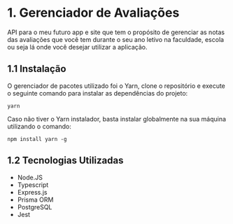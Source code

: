 # 1. Gerenciador de Avaliações

API para o meu futuro app e site que tem o propósito de gerenciar as notas das avaliações que você tem durante o seu ano letivo na faculdade, escola ou seja lá onde você desejar utilizar a aplicação.

## 1.1 Instalação

O gerenciador de pacotes utilizado foi o Yarn, clone o repositório e execute o seguinte comando para instalar as dependências do projeto:

```
yarn
```

Caso não tiver o Yarn instalador, basta instalar globalmente na sua máquina utilizando o comando:

```
npm install yarn -g
```

## 1.2 Tecnologias Utilizadas
- Node.JS
- Typescript
- Express.js
- Prisma ORM
- PostgreSQL
- Jest